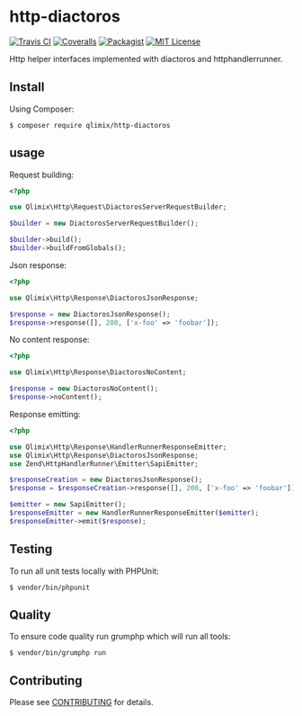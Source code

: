 # http-diactoros

[![Travis CI](https://api.travis-ci.org/qlimix/http-diactoros.svg?branch=master)](https://travis-ci.org/qlimix/http-diactoros)
[![Coveralls](https://img.shields.io/coveralls/github/qlimix/http-diactoros.svg)](https://coveralls.io/github/qlimix/http-diactoros)
[![Packagist](https://img.shields.io/packagist/v/qlimix/http-diactoros.svg)](https://packagist.org/packages/qlimix/http-diactoros)
[![MIT License](https://img.shields.io/badge/license-MIT-brightgreen.svg)](https://github.com/qlimix/http-diactoros/blob/master/LICENSE)

Http helper interfaces implemented with diactoros and httphandlerrunner.

## Install

Using Composer:

~~~
$ composer require qlimix/http-diactoros
~~~

## usage

Request building:

```php
<?php

use Qlimix\Http\Request\DiactorosServerRequestBuilder;

$builder = new DiactorosServerRequestBuilder();

$builder->build();
$builder->buildFromGlobals();
```

Json response:
```php
<?php

use Qlimix\Http\Response\DiactorosJsonResponse;

$response = new DiactorosJsonResponse();
$response->response([], 200, ['x-foo' => 'foobar']);
```

No content response:

```php
<?php

use Qlimix\Http\Response\DiactorosNoContent;

$response = new DiactorosNoContent();
$response->noContent();
```

Response emitting:

```php
<?php

use Qlimix\Http\Response\HandlerRunnerResponseEmitter;
use Qlimix\Http\Response\DiactorosJsonResponse;
use Zend\HttpHandlerRunner\Emitter\SapiEmitter;

$responseCreation = new DiactorosJsonResponse();
$response = $responseCreation->response([], 200, ['x-foo' => 'foobar']);

$emitter = new SapiEmitter();
$responseEmitter = new HandlerRunnerResponseEmitter($emitter);
$responseEmitter->emit($response);
```

## Testing
To run all unit tests locally with PHPUnit:

~~~
$ vendor/bin/phpunit
~~~

## Quality
To ensure code quality run grumphp which will run all tools:

~~~
$ vendor/bin/grumphp run
~~~

## Contributing

Please see [CONTRIBUTING](CONTRIBUTING.md) for details.
